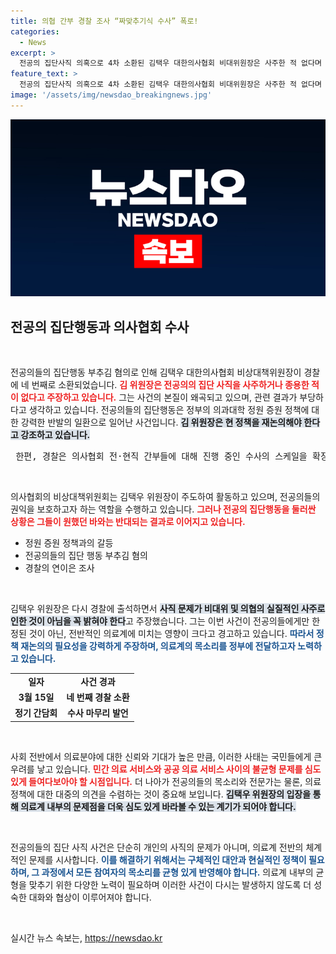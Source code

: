 ```yaml
---
title: 의협 간부 경찰 조사 “짜맞추기식 수사” 폭로!
categories:
  - News
excerpt: >
  전공의 집단사직 의혹으로 4차 소환된 김택우 대한의사협회 비대위원장은 사주한 적 없다며 무리한 수사라고 주장. 경찰, 의료법 위반 등 혐의 조사 한창! 과연 전공의들은 돌아올 수 있을까?
feature_text: >
  전공의 집단사직 의혹으로 4차 소환된 김택우 대한의사협회 비대위원장은 사주한 적 없다며 무리한 수사라고 주장. 경찰, 의료법 위반 등 혐의 조사 한창! 과연 전공의들은 돌아올 수 있을까?
image: '/assets/img/newsdao_breakingnews.jpg'
---
```


<p><img src="/assets/img/newsdao_breakingnews.jpg" alt="pcversion 속보" /></p>

<h2 data-ke-size="size26">전공의 집단행동과 의사협회 수사</h2>

<p data-ke-size="size16">&nbsp;</p>

<p>전공의들의 집단행동 부추김 혐의로 인해 김택우 대한의사협회 비상대책위원장이 경찰에 네 번째로 소환되었습니다. <b><span style="color: #ee2323;">김 위원장은 전공의의 집단 사직을 사주하거나 종용한 적이 없다고 주장하고 있습니다.</span></b> 그는 사건의 본질이 왜곡되고 있으며, 관련 결과가 부당하다고 생각하고 있습니다. 전공의들의 집단행동은 정부의 의과대학 정원 증원 정책에 대한 강력한 반발의 일환으로 일어난 사건입니다. <b><span style="background-color: #21538527;">김 위원장은 현 정책을 재논의해야 한다고 강조하고 있습니다.</span></b> </p>

<pre > 한편, 경찰은 의사협회 전·현직 간부들에 대해 진행 중인 수사의 스케일을 확장하고 있습니다. <b><span style="color: #1a5490;">의사협회와 관련된 업무방해, 의료법 위반 등의 다양한 혐의가 포함되어 있습니다.</span></b> 이 과정에서 내부 조사 결과를 통해 사건의 실체와 책임이 명확히 밝혀질 것으로 보입니다. </pre>

<p data-ke-size="size16">&nbsp;</p>

<p>의사협회의 비상대책위원회는 김택우 위원장이 주도하여 활동하고 있으며, 전공의들의 권익을 보호하고자 하는 역할을 수행하고 있습니다. <b><span style="color: #ee2323;">그러나 전공의 집단행동을 둘러싼 상황은 그들이 원했던 바와는 반대되는 결과로 이어지고 있습니다.</span></b> </p>

<ul>
    <li>정원 증원 정책과의 갈등</li>
    <li>전공의들의 집단 행동 부추김 혐의</li>
    <li>경찰의 연이은 조사</li>
</ul>

<p data-ke-size="size16">&nbsp;</p>

<p>김택우 위원장은 다시 경찰에 출석하면서 <b><span style="background-color: #21538527;">사직 문제가 비대위 및 의협의 실질적인 사주로 인한 것이 아님을 꼭 밝혀야 한다</span></b>고 주장했습니다. 그는 이번 사건이 전공의들에게만 한정된 것이 아닌, 전반적인 의료계에 미치는 영향이 크다고 경고하고 있습니다. <b><span style="color: #1a5490;">따라서 정책 재논의의 필요성을 강력하게 주장하며, 의료계의 목소리를 정부에 전달하고자 노력하고 있습니다.</span></b></p>

<table>
    <tr>
        <td style="text-align: center; height: 17px;"><b>일자</b></td>
        <td style="text-align: center; height: 17px;"><b>사건 경과</b></td>
    </tr>
    <tr>
        <td style="text-align: center; height: 17px;"><b>3월 15일</b></td>
        <td style="text-align: center; height: 17px;"><b>네 번째 경찰 소환</b></td>
    </tr>
    <tr>
        <td style="text-align: center; height: 17px;"><b>정기 간담회</b></td>
        <td style="text-align: center; height: 17px;"><b>수사 마무리 발언</b></td>
    </tr>
</table>

<p data-ke-size="size16">&nbsp;</p>

<p>사회 전반에서 의료분야에 대한 신뢰와 기대가 높은 만큼, 이러한 사태는 국민들에게 큰 우려를 낳고 있습니다. <b><span style="color: #ee2323;">민간 의료 서비스와 공공 의료 서비스 사이의 불균형 문제를 심도 있게 들여다보아야 할 시점입니다.</span></b> 더 나아가 전공의들의 목소리와 전문가는 물론, 의료정책에 대한 대중의 의견을 수렴하는 것이 중요해 보입니다. <b><span style="background-color: #21538527;">김택우 위원장의 입장을 통해 의료계 내부의 문제점을 더욱 심도 있게 바라볼 수 있는 계기가 되어야 합니다.</span></b> </p>

<p data-ke-size="size16">&nbsp;</p>

<p>전공의들의 집단 사직 사건은 단순히 개인의 사직의 문제가 아니며, 의료계 전반의 체계적인 문제를 시사합니다. <b><span style="color: #1a5490;">이를 해결하기 위해서는 구체적인 대안과 현실적인 정책이 필요하며, 그 과정에서 모든 참여자의 목소리를 균형 있게 반영해야 합니다.</span></b> 의료계 내부의 균형을 맞추기 위한 다양한 노력이 필요하며 이러한 사건이 다시는 발생하지 않도록 더 성숙한 대화와 협상이 이루어져야 합니다. </p>

<p data-ke-size="size16">&nbsp;</p>
실시간 뉴스 속보는, <a href="https://newsdao.kr" rel="dofollow">https://newsdao.kr</a>


